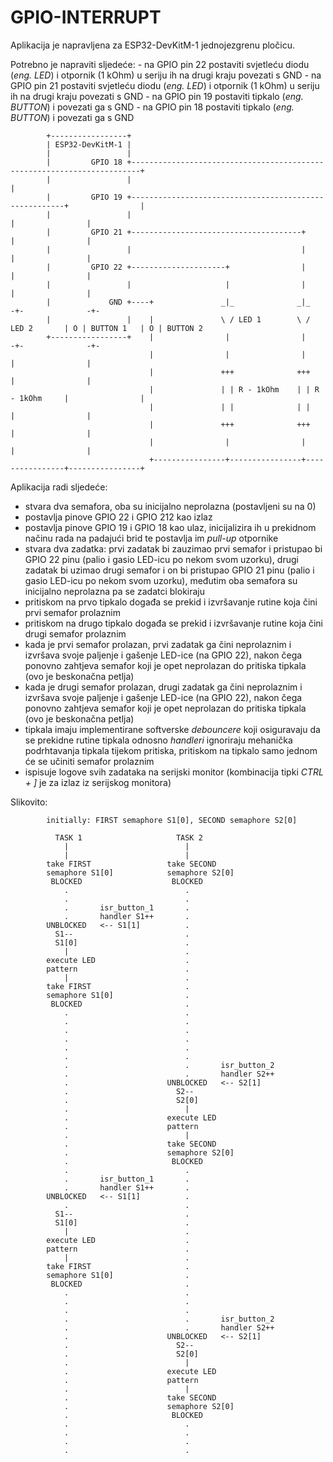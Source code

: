 # GPIO-INTERRUPT

Aplikacija je napravljena za ESP32-DevKitM-1 jednojezgrenu pločicu.

Potrebno je napraviti sljedeće:
    - na GPIO pin 22 postaviti svjetleću diodu (*eng. LED*) i otpornik (1 kOhm) u seriju ih na drugi kraju povezati s GND
    - na GPIO pin 21 postaviti svjetleću diodu (*eng. LED*) i otpornik (1 kOhm) u seriju ih na drugi kraju povezati s GND
    - na GPIO pin 19 postaviti tipkalo (*eng. BUTTON*) i povezati ga s GND
    - na GPIO pin 18 postaviti tipkalo (*eng. BUTTON*) i povezati ga s GND

```
        +-----------------+
        | ESP32-DevKitM-1 |
        |                 |
        |         GPIO 18 +------------------------------------------------------------------------+
        |                 |                                                                        |
        |         GPIO 19 +-------------------------------------------------------+                |
        |                 |                                                       |                |
        |         GPIO 21 +--------------------------------------+                |                |
        |                 |                                      |                |                |
        |         GPIO 22 +---------------------+                |                |                |
        |                 |                     |                |                |                |
        |             GND +----+               _|_              _|_              -+-              -+-
        |                 |    |               \ / LED 1        \ / LED 2       | O | BUTTON 1   | O | BUTTON 2
        +-----------------+    |                |                |               -+-              -+-
                               |                |                |                |                |
                               |               +++              +++               |                |
                               |               | | R - 1kOhm    | | R - 1kOhm     |                |
                               |               | |              | |               |                |
                               |               +++              +++               |                |
                               |                |                |                |                |
                               +----------------+----------------+----------------+----------------+
```

Aplikacija radi sljedeće:

- stvara dva semafora, oba su inicijalno neprolazna (postavljeni su na 0)
- postavlja pinove GPIO 22 i GPIO 212 kao izlaz
- postavlja pinove GPIO 19 i GPIO 18 kao ulaz, inicijalizira ih u prekidnom načinu rada na padajući brid te postavlja im *pull-up* otpornike
- stvara dva zadatka: prvi zadatak bi zauzimao prvi semafor i pristupao bi GPIO 22 pinu (palio i gasio LED-icu po nekom svom uzorku), drugi zadatak bi uzimao drugi semafor i on bi pristupao GPIO 21 pinu (palio i gasio LED-icu po nekom svom uzorku), međutim oba semafora su inicijalno neprolazna pa se zadatci blokiraju
- pritiskom na prvo tipkalo događa se prekid i izvršavanje rutine koja čini prvi semafor prolaznim
- pritiskom na drugo tipkalo događa se prekid i izvršavanje rutine koja čini drugi semafor prolaznim
- kada je prvi semafor prolazan, prvi zadatak ga čini neprolaznim i izvršava svoje paljenje i gašenje LED-ice (na GPIO 22), nakon čega ponovno zahtjeva semafor koji je opet neprolazan do pritiska tipkala (ovo je beskonačna petlja)
- kada je drugi semafor prolazan, drugi zadatak ga čini neprolaznim i izvršava svoje paljenje i gašenje LED-ice (na GPIO 22), nakon čega ponovno zahtjeva semafor koji je opet neprolazan do pritiska tipkala (ovo je beskonačna petlja)
- tipkala imaju implementirane softverske *debouncere* koji osiguravaju da se prekidne rutine tipkala odnosno *handleri* ignoriraju mehanička podrhtavanja tipkala tijekom pritiska, pritiskom na tipkalo samo jednom će se učiniti semafor prolaznim 
- ispisuje logove svih zadataka na serijski monitor (kombinacija tipki *CTRL + ]* je za izlaz iz serijskog monitora)

Slikovito:

```
        initially: FIRST semaphore S1[0], SECOND semaphore S2[0]

          TASK 1                     TASK 2
            |                          |
            |                          |
        take FIRST                 take SECOND
        semaphore S1[0]            semaphore S2[0]
         BLOCKED                    BLOCKED
            .                          .
            .                          .
            .       isr_button_1       .
            .       handler S1++       .
        UNBLOCKED   <-- S1[1]          .
          S1--                         .
          S1[0]                        .
            |                          .
        execute LED                    .
        pattern                        .
            |                          .
        take FIRST                     .
        semaphore S1[0]                .
         BLOCKED                       .
            .                          .
            .                          .
            .                          .
            .                          .
            .                          .
            .                          .
            .                          .       isr_button_2
            .                          .       handler S2++
            .                      UNBLOCKED   <-- S2[1]
            .                        S2--
            .                        S2[0]
            .                          |
            .                      execute LED
            .                      pattern
            .                          |
            .                      take SECOND
            .                      semaphore S2[0]
            .                       BLOCKED
            .                          .
            .       isr_button_1       .
            .       handler S1++       .
        UNBLOCKED   <-- S1[1]          .
            .                          .
          S1--                         .
          S1[0]                        .
            |                          .
        execute LED                    .
        pattern                        .
            |                          .
        take FIRST                     .
        semaphore S1[0]                .
         BLOCKED                       .
            .                          .
            .                          .
            .                          .
            .                          .       isr_button_2
            .                          .       handler S2++
            .                      UNBLOCKED   <-- S2[1]
            .                        S2--
            .                        S2[0]
            .                          |
            .                      execute LED
            .                      pattern
            .                          |
            .                      take SECOND
            .                      semaphore S2[0]
            .                       BLOCKED
            .                          .
            .                          .
            .                          .
            .                          .
```
